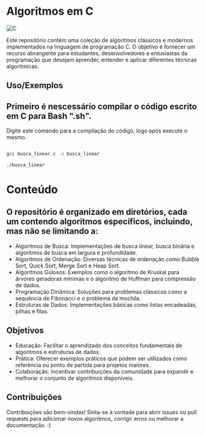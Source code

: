 
# Algoritmos em C
![C](https://img.shields.io/badge/c-%2300599C.svg?style=for-the-badge&logo=c&logoColor=white) 

Este repositório contém uma coleção de algoritmos clássicos e modernos implementados na linguagem de programação C. O objetivo é fornecer um recurso abrangente para estudantes, desenvolvedores e entusiastas da programação que desejam aprender, entender e aplicar diferentes técnicas algorítmicas.


## Uso/Exemplos

## Primeiro é nescessário compilar o código escrito em C para Bash ".sh". 
Digite este comando para a compilação do código, logo após execute o mesmo.
```bash

gcc busca_linear.c -o busca_linear

./busca_linear
```


# Conteúdo
## O repositório é organizado em diretórios, cada um contendo algoritmos específicos, incluindo, mas não se limitando a:


- Algoritmos de Busca: Implementações de busca linear, busca binária e algoritmos de busca em largura e profundidade.
- Algoritmos de Ordenação: Diversas técnicas de ordenação como Bubble Sort, Quick Sort, Merge Sort e Heap Sort.
- Algoritmos Gulosos: Exemplos como o algoritmo de Kruskal para árvores geradoras mínimas e o algoritmo de Huffman para compressão de dados.
- Programação Dinâmica: Soluções para problemas clássicos como a sequência de Fibonacci e o problema da mochila.
- Estruturas de Dados: Implementações básicas como listas encadeadas, pilhas e filas.


## Objetivos

- Educação: Facilitar o aprendizado dos conceitos fundamentais de algoritmos e estruturas de dados.
- Prática: Oferecer exemplos práticos que podem ser utilizados como referência ou ponto de partida para projetos maiores.
- Colaboração: Incentivar contribuições da comunidade para expandir e melhorar o conjunto de algoritmos disponíveis.



## Contribuições
Contribuições são bem-vindas! Sinta-se à vontade para abrir issues ou pull requests para adicionar novos algoritmos, corrigir erros ou melhorar a documentação. :)

